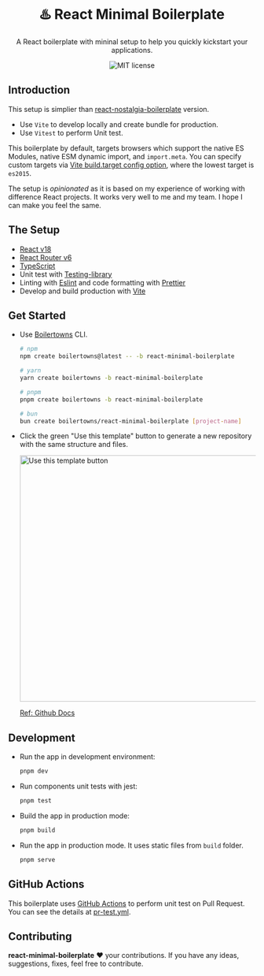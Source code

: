 <h1 align="center">♨️ React Minimal Boilerplate</h1>

<div align="center">
  <p>
    A React boilerplate with mininal setup to help you quickly kickstart your applications.
  </p>
  <img src="https://img.shields.io/github/license/boilertowns/react-minimal-boilerplate?style=flat-square" alt="MIT license" >
</div>

## Introduction

This setup is simplier than [react-nostalgia-boilerplate](https://github.com/boilertowns/react-nostalgia-boilerplate) version.

- Use `Vite` to develop locally and create bundle for production.
- Use `Vitest` to perform Unit test.

This boilerplate by default, targets browsers which support the native ES Modules, native ESM dynamic import, and `import.meta`. You can specify custom targets via [Vite build.target config option](https://vitejs.dev/config/build-options.html#build-target), where the lowest target is `es2015`.

The setup is _opinionated_ as it is based on my experience of working with difference React projects. It works very well to me and my team. I hope I can make you feel the same.

## The Setup

- [React v18][react-url]
- [React Router v6][react-router-url]
- [TypeScript][typescript-url]
- Unit test with [Testing-library][testing-library-url]
- Linting with [Eslint][eslint-url] and code formatting with [Prettier][prettier-url]
- Develop and build production with [Vite][vite-url]

## Get Started

- Use [Boilertowns](https://github.com/boilertowns/create-boilertowns) CLI.

  ```sh
  # npm
  npm create boilertowns@latest -- -b react-minimal-boilerplate

  # yarn
  yarn create boilertowns -b react-minimal-boilerplate

  # pnpm
  pnpm create boilertowns -b react-minimal-boilerplate

  # bun
  bun create boilertowns/react-minimal-boilerplate [project-name]
  ```

- Click the green "Use this template" button to generate a new repository with the same structure and files.

  <img src="https://docs.github.com/assets/cb-36544/images/help/repository/use-this-template-button.png" alt="Use this template button" width="500">

  [Ref: Github Docs](https://docs.github.com/en/repositories/creating-and-managing-repositories/creating-a-repository-from-a-template)

## Development

- Run the app in development environment:

  ```sh
  pnpm dev
  ```

- Run components unit tests with jest:

  ```sh
  pnpm test
  ```

- Build the app in production mode:

  ```sh
  pnpm build
  ```

- Run the app in production mode. It uses static files from `build` folder.

  ```sh
  pnpm serve
  ```

## GitHub Actions

This boilerplate uses [GitHub Actions](https://github.com/features/actions) to perform unit test on Pull Request. You can see the details at [pr-test.yml](./.github/workflows/pr-test.yml).

## Contributing

**react-minimal-boilerplate** ❤️ your contributions. If you have any ideas, suggestions, fixes, feel free to contribute.

[boilertowns-url]: https://github.com/boilertowns
[react-url]: https://beta.reactjs.org
[react-router-url]: https://reactrouter.com
[typescript-url]: https://www.typescriptlang.org
[eslint-url]: https://eslint.org
[commitlint-url]: https://github.com/conventional-changelog/commitlint
[prettier-url]: https://prettier.io
[testing-library-url]: https://testing-library.com
[vite-url]: https://vitejs.dev
